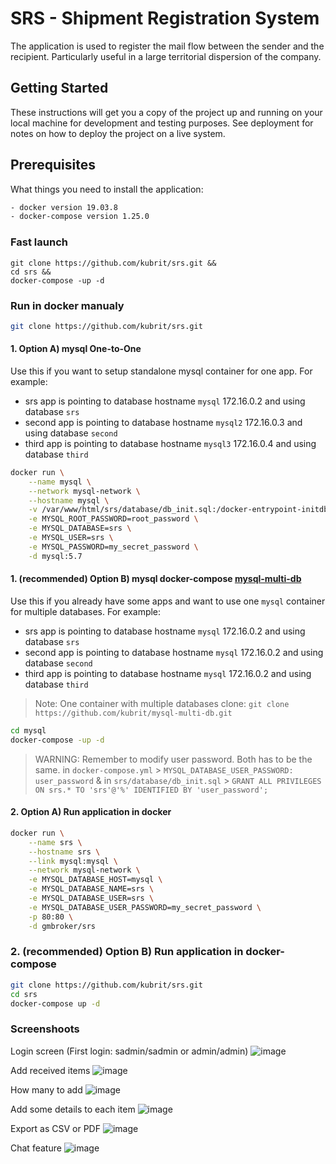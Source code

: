 # SRS - Shipment Registration System

The application is used to register the mail flow between the sender and the recipient. Particularly useful in a large territorial dispersion of the company.

## Getting Started

These instructions will get you a copy of the project up and running on your local machine for development and testing purposes.
See deployment for notes on how to deploy the project on a live system.

## Prerequisites

What things you need to install the application:
```sh
- docker version 19.03.8
- docker-compose version 1.25.0
```

### Fast launch
```shell
git clone https://github.com/kubrit/srs.git &&
cd srs &&
docker-compose -up -d
```

### Run in docker manualy
```sh
git clone https://github.com/kubrit/srs.git
```
#### 1. Option A) mysql One-to-One
Use this if you want to setup standalone mysql container for one app. For example:
- srs app is pointing to database hostname `mysql` 172.16.0.2 and using database `srs`
- second app is pointing to database hostname `mysql2` 172.16.0.3 and using database `second`
- third app is pointing to database hostname `mysql3` 172.16.0.4 and using database `third`
```sh
docker run \
	--name mysql \
	--network mysql-network \
	--hostname mysql \
	-v /var/www/html/srs/database/db_init.sql:/docker-entrypoint-initdb.d/db_init.sql \
	-e MYSQL_ROOT_PASSWORD=root_password \
	-e MYSQL_DATABASE=srs \
	-e MYSQL_USER=srs \
	-e MYSQL_PASSWORD=my_secret_password \
	-d mysql:5.7
```
#### 1. (recommended) Option B) mysql docker-compose [mysql-multi-db]
Use this if you already have some apps and want to use one `mysql` container for multiple databases. For example:
- srs app is pointing to database hostname `mysql` 172.16.0.2 and using database `srs`
- second app is pointing to database hostname `mysql` 172.16.0.2 and using database `second`
- third app is pointing to database hostname `mysql` 172.16.0.2 and using database `third`
> Note: One container with multiple databases clone: `git clone https://github.com/kubrit/mysql-multi-db.git`
```sh
cd mysql
docker-compose -up -d
```
> WARNING: Remember to modify user password. Both has to be the same.
> in `docker-compose.yml` > `MYSQL_DATABASE_USER_PASSWORD: user_password`
> &
> in `srs/database/db_init.sql` > `GRANT ALL PRIVILEGES ON srs.* TO 'srs'@'%' IDENTIFIED BY 'user_password';`


#### 2. Option A) Run application in docker
```sh
docker run \
	--name srs \
	--hostname srs \
	--link mysql:mysql \
	--network mysql-network \
	-e MYSQL_DATABASE_HOST=mysql \
	-e MYSQL_DATABASE_NAME=srs \
	-e MYSQL_DATABASE_USER=srs \
	-e MYSQL_DATABASE_USER_PASSWORD=my_secret_password \
	-p 80:80 \
	-d gmbroker/srs
```

### 2. (recommended) Option B) Run application in docker-compose
```sh
git clone https://github.com/kubrit/srs.git
cd srs
docker-compose up -d
```

### Screenshoots
Login screen (First login: sadmin/sadmin or admin/admin)
![image](https://user-images.githubusercontent.com/27975623/142935009-e4effd00-882d-4364-98e9-be2c62afac02.png)

Add received items
![image](https://user-images.githubusercontent.com/27975623/142935319-4a2e7358-94b2-475e-9aea-86169305678b.png)

How many to add
![image](https://user-images.githubusercontent.com/27975623/142935395-86260b03-c522-4a1c-b46a-b68d029e5dad.png)

Add some details to each item
![image](https://user-images.githubusercontent.com/27975623/142935592-7cc1db15-347d-4ed1-8f20-890db73a599a.png)

Export as CSV or PDF
![image](https://user-images.githubusercontent.com/27975623/142935809-e1c1bc36-b020-41e3-8115-7f4502a9d093.png)

Chat feature
![image](https://user-images.githubusercontent.com/27975623/142935862-edc19b80-4042-4dfd-b2c3-218ab3d3e009.png)



   [mysql-multi-db]: <https://github.com/kubrit/mysql-multi-db.git>
